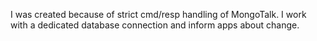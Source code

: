 I was created because of strict cmd/resp handling of MongoTalk. I work with a dedicated database connection and inform apps about change.